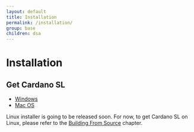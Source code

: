 ```yaml
---
layout: default
title: Installation
permalink: /installation/
group: base
children: dsa
---
```


<!-- Reviewed at 42f226733a3d0e92af736f076a9fb1a7388d8da1 -->

# Installation

## Get Cardano SL

-   [Windows](https://daedaluswallet.io/)
-   [Mac OS](https://daedaluswallet.io/)

Linux installer is going to be released soon. For now, to get Cardano SL on
Linux, please refer to the [Building From
Source](/for-contributors/building-from-source) chapter.

